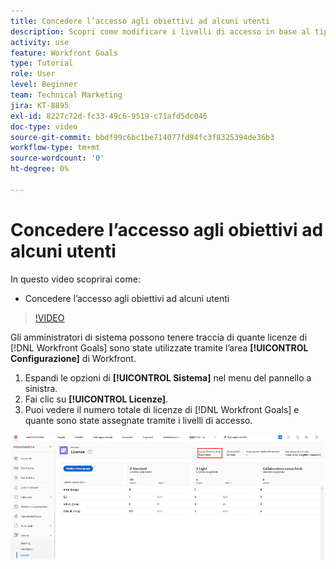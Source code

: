 ```yaml
---
title: Concedere l’accesso agli obiettivi ad alcuni utenti
description: Scopri come modificare i livelli di accesso in base al tipo di licenza per gli utenti in [!DNL Workfront Goals].
activity: use
feature: Workfront Goals
type: Tutorial
role: User
level: Beginner
team: Technical Marketing
jira: KT-8895
exl-id: 8227c72d-fc33-49c6-9519-c71afd5dc046
doc-type: video
source-git-commit: bbdf99c6bc1be714077fd94fc3f8325394de36b3
workflow-type: tm+mt
source-wordcount: '0'
ht-degree: 0%

---
```


# Concedere l’accesso agli obiettivi ad alcuni utenti

In questo video scoprirai come:

* Concedere l’accesso agli obiettivi ad alcuni utenti

>[!VIDEO](https://video.tv.adobe.com/v/335189/?quality=12&learn=on&enablevpops=1)

Gli amministratori di sistema possono tenere traccia di quante licenze di [!DNL Workfront Goals] sono state utilizzate tramite l’area **[!UICONTROL Configurazione]** di Workfront.

1. Espandi le opzioni di **[!UICONTROL Sistema]** nel menu del pannello a sinistra.
1. Fai clic su **[!UICONTROL Licenze]**.
1. Puoi vedere il numero totale di licenze di [!DNL Workfront Goals] e quante sono state assegnate tramite i livelli di accesso.

![Schermata con il numero di licenze di [!DNL Workfront Goals] nell’area Impostazioni di [!DNL Workfront]](assets/02-workfront-goals-licenses.png)
